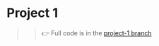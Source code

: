 # Project 1 
>> 👉 Full code is in the [project-1 branch](https://github.com/IshikaSinghRajput/React-10-Projects/tree/project1)
